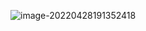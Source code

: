 ![image-20220428191352418](/Users/youngkyoonim/dev_dir/booking_service/images/image-20220428191352418.png)